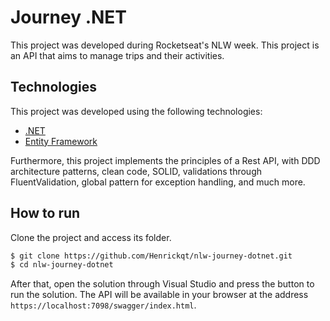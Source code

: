 # Journey .NET

This project was developed during Rocketseat's NLW week. This project is an API that aims to manage trips and their activities.

## Technologies

This project was developed using the following technologies:

- [.NET](https://learn.microsoft.com/pt-br/dotnet/)
- [Entity Framework](https://learn.microsoft.com/pt-br/ef/)

Furthermore, this project implements the principles of a Rest API, with DDD architecture patterns, clean code, SOLID, validations through FluentValidation, global pattern for exception handling, and much more.

## How to run

Clone the project and access its folder.

```bash
$ git clone https://github.com/Henrickqt/nlw-journey-dotnet.git
$ cd nlw-journey-dotnet
```

After that, open the solution through Visual Studio and press the button to run the solution. The API will be available in your browser at the address `https://localhost:7098/swagger/index.html`.
